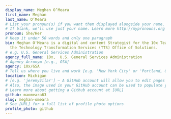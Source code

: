 ```yaml
---
display_name: Meghan O’Meara
first_name: Meghan
last_name: O’Meara
# List your pronoun(s) if you want them displayed alongside your name.
# If blank, we'll use just your name. Learn more http://mypronouns.org
pronoun: She/Her
# Keep it under 50 words and only one paragraph
bio: Meghan O'Meara is a digital and content Strategist for the 10x Team within
  the Technology Transformation Services (TTS) Office of Solutions.
# e.g. U.S. General Services Administration
agency_full_name: 10x,  U.S. General Services Administration
# Agency Acronym [e.g., GSA]
agency: 10x/GSA
# Tell us where you live and work [e.g. 'New York City' or 'Portland, OR']
location: Michigan
# [e.g. 'jeremyzilar'] — A GitHub account will allow you to edit pages on Digital.gov.
# Also, the image used in your GitHub account can be used to populate your digital.gov profile photo.
# Learn more about getting a Github account at [URL]
github: maomeara63
slug: meghan-omeara
# See [URL] for a full list of profile photo options
profile_photo: github
---
```

